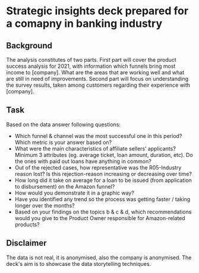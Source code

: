 # Strategic insights deck prepared for a comapny in banking industry

## Background

The analysis constitutes of two parts. First part will cover the product success analysis for 2021, with information which funnels bring most income to [company]. What are the areas that are working well and what are still in need of improvements. Second part will focus on understanding the survey results, taken among customers regarding their experience with [company].


## Task
Based on the data answer following questions:
* Which funnel & channel was the most successful one in this period? Which metric is your answer based on? 
* What were the main characteristics of affiliate sellers’ applicants? Minimum 3 attributes (eg. average ticket, loan amount, duration, etc). Do the ones with paid out loans have anything in common? 
* Out of the rejected cases, how representative was the R05-Industry reason lost? Is this rejection-reason increasing or decreasing over time? 
* How long did it take on average for a loan to be issued (from application to disbursement) on the Amazon funnel? 
* How would you demonstrate it in a graphic way? 
* Have you identified any trend so the process was getting faster / taking longer over the months? 
* Based on your findings on the topics b & c & d, which recommendations would you give to the Product Owner responsible for Amazon-related products? 

## Disclaimer
The data is not real, it is anonymised, also the company is anonymised. The deck's aim is to showcase the data storytelling techniques.

